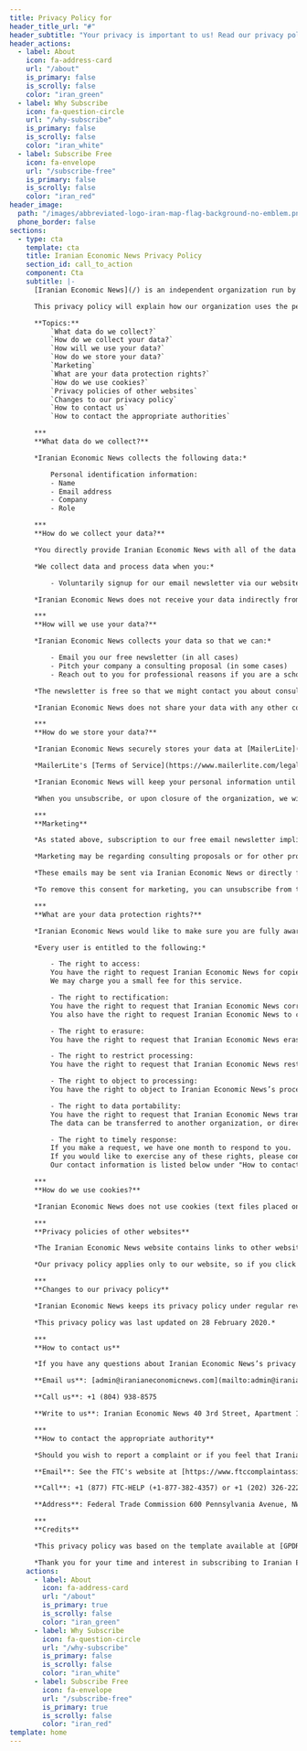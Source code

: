 ```yaml
---
title: Privacy Policy for
header_title_url: "#"
header_subtitle: "Your privacy is important to us! Read our privacy policy below"
header_actions:
  - label: About
    icon: fa-address-card
    url: "/about"
    is_primary: false
    is_scrolly: false
    color: "iran_green"
  - label: Why Subscribe
    icon: fa-question-circle
    url: "/why-subscribe"
    is_primary: false
    is_scrolly: false
    color: "iran_white"
  - label: Subscribe Free
    icon: fa-envelope
    url: "/subscribe-free"
    is_primary: false
    is_scrolly: false
    color: "iran_red"
header_image:
  path: "/images/abbreviated-logo-iran-map-flag-background-no-emblem.png"
  phone_border: false
sections:
  - type: cta
    template: cta
    title: Iranian Economic News Privacy Policy
    section_id: call_to_action
    component: Cta
    subtitle: |-
      [Iranian Economic News](/) is an independent organization run by [Steven Terner](/about).

      This privacy policy will explain how our organization uses the personal data we collect from you when you use our website.

      **Topics:**
          `What data do we collect?`
          `How do we collect your data?`
          `How will we use your data?`
          `How do we store your data?`
          `Marketing`
          `What are your data protection rights?`
          `How do we use cookies?`
          `Privacy policies of other websites`
          `Changes to our privacy policy`
          `How to contact us`
          `How to contact the appropriate authorities`

      ***
      **What data do we collect?**

      *Iranian Economic News collects the following data:*

          Personal identification information:
          - Name
          - Email address
          - Company
          - Role

      ***
      **How do we collect your data?**

      *You directly provide Iranian Economic News with all of the data we collect.*

      *We collect data and process data when you:*

          - Voluntarily signup for our email newsletter via our website

      *Iranian Economic News does not receive your data indirectly from any source.*

      ***
      **How will we use your data?**

      *Iranian Economic News collects your data so that we can:*

          - Email you our free newsletter (in all cases)
          - Pitch your company a consulting proposal (in some cases)
          - Reach out to you for professional reasons if you are a scholar or official (in some cases)

      *The newsletter is free so that we might contact you about consulting services or for other professional reasons, as outlined above.*

      *Iranian Economic News does not share your data with any other companies or parties.*

      ***
      **How do we store your data?**

      *Iranian Economic News securely stores your data at [MailerLite](https://mailerlite.com), our email subscription service.*

      *MailerLite's [Terms of Service](https://www.mailerlite.com/legal) and [Security Statement](https://www.mailerlite.com/legal/security-statement) are available online.*

      *Iranian Economic News will keep your personal information until you unsubscribe or the organization ceases operation.*

      *When you unsubscribe, or upon closure of the organization, we will delete your data inside MailerLite.*

      ***
      **Marketing**

      *As stated above, subscription to our free email newsletter implies consent to the possibility of receiving marketing emails.*

      *Marketing may be regarding consulting proposals or for other professional reasons.*

      *These emails may be sent via Iranian Economic News or directly from Steven Terner.*

      *To remove this consent for marketing, you can unsubscribe from the newsletter at anytime.*

      ***
      **What are your data protection rights?**

      *Iranian Economic News would like to make sure you are fully aware of all of your data protection rights.*

      *Every user is entitled to the following:*

          - The right to access:
          You have the right to request Iranian Economic News for copies of your personal data.
          We may charge you a small fee for this service.

          - The right to rectification:
          You have the right to request that Iranian Economic News correct any information you believe is inaccurate.
          You also have the right to request Iranian Economic News to complete the information you believe is incomplete.

          - The right to erasure:
          You have the right to request that Iranian Economic News erase your personal data, under certain conditions.

          - The right to restrict processing:
          You have the right to request that Iranian Economic News restrict the processing of your personal data, under certain conditions.

          - The right to object to processing:
          You have the right to object to Iranian Economic News’s processing of your personal data, under certain conditions.

          - The right to data portability:
          You have the right to request that Iranian Economic News transfer the data that we have collected, under certain conditions.
          The data can be transferred to another organization, or directly to you.

          - The right to timely response:
          If you make a request, we have one month to respond to you.
          If you would like to exercise any of these rights, please contact us.
          Our contact information is listed below under "How to contact us."

      ***
      **How do we use cookies?**

      *Iranian Economic News does not use cookies (text files placed on your computer to collect visitor behavior information).*

      ***
      **Privacy policies of other websites**

      *The Iranian Economic News website contains links to other websites, such as [Twitter](https://twitter.com/iranianeconomy).*

      *Our privacy policy applies only to our website, so if you click on a link to another website, you should read their privacy policy.*

      ***
      **Changes to our privacy policy**

      *Iranian Economic News keeps its privacy policy under regular review and places any updates on this web page.*

      *This privacy policy was last updated on 28 February 2020.*

      ***
      **How to contact us**

      *If you have any questions about Iranian Economic News’s privacy policy, the data we hold on you, or you would like to exercise one of your data protection rights, please do not hesitate to contact us.*

      **Email us**: [admin@iranianeconomicnews.com](mailto:admin@iranianeconomicnews.com)

      **Call us**: +1 (804) 938-8575

      **Write to us**: Iranian Economic News 40 3rd Street, Apartment 1 Brooklyn, NY 11231

      ***
      **How to contact the appropriate authority**

      *Should you wish to report a complaint or if you feel that Iranian Economic News has not addressed your concern in a satisfactory manner, you may contact the US Federal Trade Commission (FTC).*

      **Email**: See the FTC's website at [https://www.ftccomplaintassistant.gov/](https://www.ftccomplaintassistant.gov/) or [https://www.ftc.gov/contact](https://www.ftc.gov/contact)

      **Call**: +1 (877) FTC-HELP (+1-877-382-4357) or +1 (202) 326-2222

      **Address**: Federal Trade Commission 600 Pennsylvania Avenue, NW Washington, DC 20580

      ***
      **Credits**

      *This privacy policy was based on the template available at [GPDR.eu](https://gdpr.eu/privacy-notice/)*.

      *Thank you for your time and interest in subscribing to Iranian Economic News!*
    actions:
      - label: About
        icon: fa-address-card
        url: "/about"
        is_primary: true
        is_scrolly: false
        color: "iran_green"
      - label: Why Subscribe
        icon: fa-question-circle
        url: "/why-subscribe"
        is_primary: false
        is_scrolly: false
        color: "iran_white"
      - label: Subscribe Free
        icon: fa-envelope
        url: "/subscribe-free"
        is_primary: true
        is_scrolly: false
        color: "iran_red"
template: home
---
```

